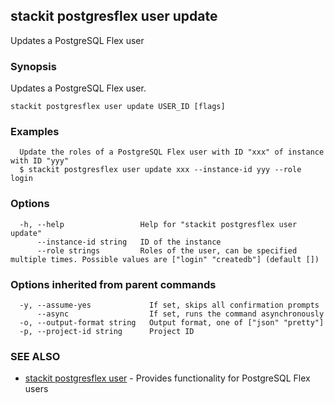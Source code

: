 ## stackit postgresflex user update

Updates a PostgreSQL Flex user

### Synopsis

Updates a PostgreSQL Flex user.

```
stackit postgresflex user update USER_ID [flags]
```

### Examples

```
  Update the roles of a PostgreSQL Flex user with ID "xxx" of instance with ID "yyy"
  $ stackit postgresflex user update xxx --instance-id yyy --role login
```

### Options

```
  -h, --help                 Help for "stackit postgresflex user update"
      --instance-id string   ID of the instance
      --role strings         Roles of the user, can be specified multiple times. Possible values are ["login" "createdb"] (default [])
```

### Options inherited from parent commands

```
  -y, --assume-yes             If set, skips all confirmation prompts
      --async                  If set, runs the command asynchronously
  -o, --output-format string   Output format, one of ["json" "pretty"]
  -p, --project-id string      Project ID
```

### SEE ALSO

* [stackit postgresflex user](./stackit_postgresflex_user.md)	 - Provides functionality for PostgreSQL Flex users

